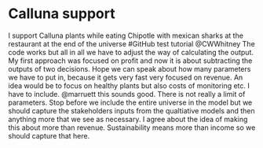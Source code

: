 # Calluna support

I support Calluna plants while eating Chipotle with mexican sharks 
at the restaurant at the end of the universe #GitHub test tutorial
@CWWhitney The code works but all in all we have to adjust the way of calculating the output. My first approach was focused on profit and now it is about subtracting the outputs of two decisions.
Hope we can speak about how many parameters we have to put in, because it gets very fast very focused on revenue.
An idea would be to focus on healthy plants but also costs of monitoring etc. I have to include.
@marruett this sounds good. There is not really a limit of parameters. Stop before we include the entire universe in the model but we should capture the stakeholders inputs from the qualtiative models and then anything more that we see as necessary. I agree about the idea of making this about more than revenue. Sustainability means more than income so we should capture that here.
